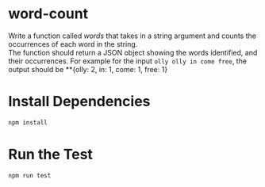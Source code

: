 # word-count
Write a function called *words* that takes in a string argument and counts the occurrences of each word in the string.  
The function should return a JSON object showing the words identified, and their occurrences. 
For example for the input `olly olly in come free`, the output should be **{olly: 2, in: 1, come: 1, free: 1}
    
# Install Dependencies
```bash
npm install
```
# Run the Test
```bash
npm run test
```

